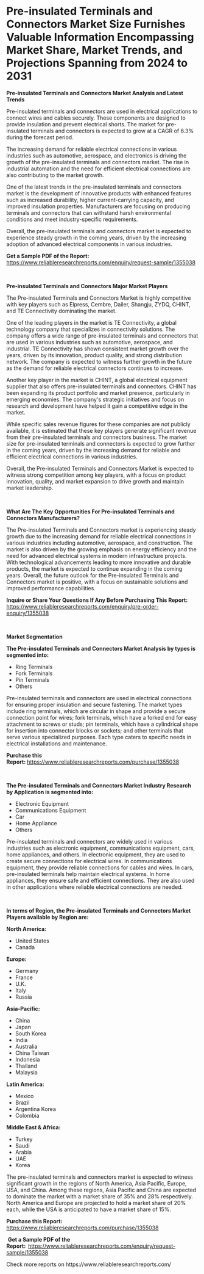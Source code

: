 <p><h1>Pre-insulated Terminals and Connectors Market Size Furnishes Valuable Information Encompassing Market Share, Market Trends, and Projections Spanning from 2024 to 2031</h1></p><p><strong>Pre-insulated Terminals and Connectors Market Analysis and Latest Trends</strong></p>
<p><p>Pre-insulated terminals and connectors are used in electrical applications to connect wires and cables securely. These components are designed to provide insulation and prevent electrical shorts. The market for pre-insulated terminals and connectors is expected to grow at a CAGR of 6.3% during the forecast period.</p><p>The increasing demand for reliable electrical connections in various industries such as automotive, aerospace, and electronics is driving the growth of the pre-insulated terminals and connectors market. The rise in industrial automation and the need for efficient electrical connections are also contributing to the market growth.</p><p>One of the latest trends in the pre-insulated terminals and connectors market is the development of innovative products with enhanced features such as increased durability, higher current-carrying capacity, and improved insulation properties. Manufacturers are focusing on producing terminals and connectors that can withstand harsh environmental conditions and meet industry-specific requirements.</p><p>Overall, the pre-insulated terminals and connectors market is expected to experience steady growth in the coming years, driven by the increasing adoption of advanced electrical components in various industries.</p></p>
<p><strong>Get a Sample PDF of the Report:&nbsp;</strong> <a href="https://www.reliableresearchreports.com/enquiry/request-sample/1355038">https://www.reliableresearchreports.com/enquiry/request-sample/1355038</a></p>
<p>&nbsp;</p>
<p><strong>Pre-insulated Terminals and Connectors Major Market Players</strong></p>
<p><p>The Pre-insulated Terminals and Connectors Market is highly competitive with key players such as Elpress, Cembre, Dailer, Shangju, ZYDQ, CHINT, and TE Connectivity dominating the market. </p><p>One of the leading players in the market is TE Connectivity, a global technology company that specializes in connectivity solutions. The company offers a wide range of pre-insulated terminals and connectors that are used in various industries such as automotive, aerospace, and industrial. TE Connectivity has shown consistent market growth over the years, driven by its innovation, product quality, and strong distribution network. The company is expected to witness further growth in the future as the demand for reliable electrical connectors continues to increase.</p><p>Another key player in the market is CHINT, a global electrical equipment supplier that also offers pre-insulated terminals and connectors. CHINT has been expanding its product portfolio and market presence, particularly in emerging economies. The company's strategic initiatives and focus on research and development have helped it gain a competitive edge in the market. </p><p>While specific sales revenue figures for these companies are not publicly available, it is estimated that these key players generate significant revenue from their pre-insulated terminals and connectors business. The market size for pre-insulated terminals and connectors is expected to grow further in the coming years, driven by the increasing demand for reliable and efficient electrical connections in various industries. </p><p>Overall, the Pre-insulated Terminals and Connectors Market is expected to witness strong competition among key players, with a focus on product innovation, quality, and market expansion to drive growth and maintain market leadership.</p></p>
<p>&nbsp;</p>
<p><strong>What Are The Key Opportunities For Pre-insulated Terminals and Connectors Manufacturers?</strong></p>
<p><p>The Pre-insulated Terminals and Connectors market is experiencing steady growth due to the increasing demand for reliable electrical connections in various industries including automotive, aerospace, and construction. The market is also driven by the growing emphasis on energy efficiency and the need for advanced electrical systems in modern infrastructure projects. With technological advancements leading to more innovative and durable products, the market is expected to continue expanding in the coming years. Overall, the future outlook for the Pre-insulated Terminals and Connectors market is positive, with a focus on sustainable solutions and improved performance capabilities.</p></p>
<p><strong>Inquire or Share Your Questions If Any Before Purchasing This Report:</strong> <a href="https://www.reliableresearchreports.com/enquiry/pre-order-enquiry/1355038">https://www.reliableresearchreports.com/enquiry/pre-order-enquiry/1355038</a></p>
<p>&nbsp;</p>
<p><strong>Market Segmentation</strong></p>
<p><strong>The Pre-insulated Terminals and Connectors Market Analysis by types is segmented into:</strong></p>
<p><ul><li>Ring Terminals</li><li>Fork Terminals</li><li>Pin Terminals</li><li>Others</li></ul></p>
<p><p>Pre-insulated terminals and connectors are used in electrical connections for ensuring proper insulation and secure fastening. The market types include ring terminals, which are circular in shape and provide a secure connection point for wires; fork terminals, which have a forked end for easy attachment to screws or studs; pin terminals, which have a cylindrical shape for insertion into connector blocks or sockets; and other terminals that serve various specialized purposes. Each type caters to specific needs in electrical installations and maintenance.</p></p>
<p><strong>Purchase this Report:&nbsp;</strong><a href="https://www.reliableresearchreports.com/purchase/1355038">https://www.reliableresearchreports.com/purchase/1355038</a></p>
<p>&nbsp;</p>
<p><strong>The Pre-insulated Terminals and Connectors Market Industry Research by Application is segmented into:</strong></p>
<p><ul><li>Electronic Equipment</li><li>Communications Equipment</li><li>Car</li><li>Home Appliance</li><li>Others</li></ul></p>
<p><p>Pre-insulated terminals and connectors are widely used in various industries such as electronic equipment, communications equipment, cars, home appliances, and others. In electronic equipment, they are used to create secure connections for electrical wires. In communications equipment, they provide reliable connections for cables and wires. In cars, pre-insulated terminals help maintain electrical systems. In home appliances, they ensure safe and efficient connections. They are also used in other applications where reliable electrical connections are needed.</p></p>
<p>&nbsp;</p>
<p><strong>In terms of Region, the Pre-insulated Terminals and Connectors Market Players available by Region are:</strong></p>
<p>
    <p> <strong> North America: </strong>
        <ul>
            <li>United States</li>
            <li>Canada</li>
        </ul>
        </p> 
    <p> <strong> Europe: </strong>
        <ul>
            <li>Germany</li>
            <li>France</li>
            <li>U.K.</li>
            <li>Italy</li>
            <li>Russia</li>
        </ul>
        </p> 
    <p> <strong> Asia-Pacific: </strong>
        <ul>
            <li>China</li>
            <li>Japan</li>
            <li>South Korea</li>
            <li>India</li>
            <li>Australia</li>
            <li>China Taiwan</li>
            <li>Indonesia</li>
            <li>Thailand</li>
            <li>Malaysia</li>
        </ul>
        </p> 
    <p> <strong> Latin America: </strong>
        <ul>
            <li>Mexico</li>
            <li>Brazil</li>
            <li>Argentina Korea</li>
            <li>Colombia</li>
        </ul>
        </p> 
    <p> <strong> Middle East & Africa: </strong>
        <ul>
            <li>Turkey</li>
            <li>Saudi</li>
            <li>Arabia</li>
            <li>UAE</li>
            <li>Korea</li>
        </ul>
    </p>
    </p>
<p><p>The pre-insulated terminals and connectors market is expected to witness significant growth in the regions of North America, Asia Pacific, Europe, USA, and China. Among these regions, Asia Pacific and China are expected to dominate the market with a market share of 35% and 28% respectively. North America and Europe are projected to hold a market share of 20% each, while the USA is anticipated to have a market share of 15%.</p></p>
<p><strong>Purchase this Report: </strong><a href="https://www.reliableresearchreports.com/purchase/1355038">https://www.reliableresearchreports.com/purchase/1355038</a></p>
<p>&nbsp;<strong>Get a Sample PDF of the Report:&nbsp;&nbsp;</strong><a href="https://www.reliableresearchreports.com/enquiry/request-sample/1355038">https://www.reliableresearchreports.com/enquiry/request-sample/1355038</a></p>
<p><strong></strong></p>
<p>Check more reports on https://www.reliableresearchreports.com/</p>